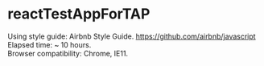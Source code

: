 # reactTestAppForTAP
Using style guide: Airbnb Style Guide. https://github.com/airbnb/javascript <br/>
Elapsed time: ~ 10 hours.<br/>
Browser compatibility: Chrome, IE11.<br/>

    

